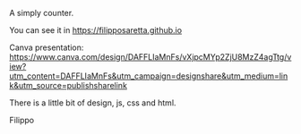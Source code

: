 A simply counter.

You can see it in https://filipposaretta.github.io

Canva presentation: https://www.canva.com/design/DAFFLIaMnFs/vXjpcMYp2ZjU8MzZ4agTtg/view?utm_content=DAFFLIaMnFs&utm_campaign=designshare&utm_medium=link&utm_source=publishsharelink

There is a little bit of design, js, css and html.

Filippo
